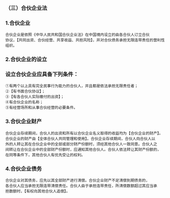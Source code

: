 ### （三）合伙企业法
### 1.合伙企业
    合伙企业是依照《中华人民共和国合伙企业法》在中国境内设立的由各合伙人订立合伙
    协议，【共同出资、合伙经营、共享收益、共担风险】，并对合伙债务承担无限连带责任的营利性组织。
    
### 2.合伙企业的设立
### 设立合伙企业应具备下列条件：
    ①有两个以上具有完全民事行为能力的合伙人，并且都是依法承担无限责任者；
    ②【有书面合伙协议】；
    ③【有各合伙人实际缴付的出资】；
    ④有合伙企业的名称；
    ⑤有经营场所和从事合伙经营的必要条件。
    
### 3.合伙企业财产
    合伙企业存续期间，合伙人的出资和所有以合伙企业名义取得的收益均为【合伙企业的财产】。
    合伙企业的财产由【全体合伙人共同管理和使用】。合伙企业存续期间，合伙人向合伙人以
    外的人转让其在合伙企业中的全部或部分财产份额时，须经其他合伙人一致同意。合伙人之
    间转让在合伙企业中的全部财产份额时，应通知其他合伙人。合伙人依法转让其财产份额的，
    在同等条件下，其他合伙人有优先受让的权利。
    
### 4.合伙企业债务
    合伙企业对其债务，应先以其全部财产进行清偿。合伙企业财产不足清偿到期债务的，
    各合伙人应当承担无限连带清偿责任。合伙人由于承担连带责任，所清偿数额超过其应当承
    担数额时，【有权向其他合伙人追偿】。



























        